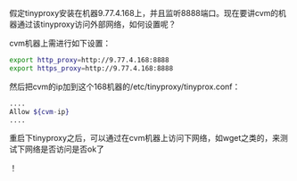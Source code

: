 假定tinyproxy安装在机器9.77.4.168上，并且监听8888端口。现在要讲cvm的机器通过该tinyproxy访问外部网络，如何设置呢？

cvm机器上需进行如下设置：

```bash
export http_proxy=http://9.77.4.168:8888
export https_proxy=http://9.77.4.168:8888
```

然后把cvm的ip加到这个168机器的/etc/tinyproxy/tinyprox.conf：
```bash
....
Allow ${cvm-ip}
....
```
重启下tinyproxy之后，可以通过在cvm机器上访问下网络，如wget之类的，来测试下网络是否访问是否ok了

！